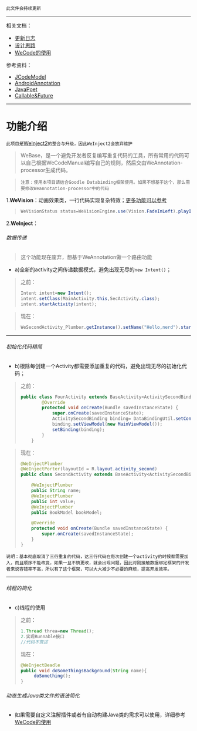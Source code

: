 `此文件会持续更新`

-------------------

相关文档：

- [更新日志](update-log.md)
- [设计思路](design.md)
- [WeCode的使用](WeCodeManual.md)

参考资料：

- [JCodeModel](https://www.ibm.com/developerworks/cn/java/j-lo-codemodel/)
- [AndroidAnnotation](http://www.jianshu.com/p/7179769fec6f)
- [JavaPoet](http://blog.csdn.net/crazy1235/article/details/51876192)
- [Callable&Future](http://blog.csdn.net/ghsau/article/details/7451464)

-------------------------------





# 功能介绍

`此项目是`[WeInject2](https://github.com/splm/WeInject2)`的整合与升级，因此WeInject2会放弃维护`

> WeBase，是一个避免开发者反复编写重复代码的工具，所有常用的代码可以自己根据WeCodeManual编写自己的规则，然后交由WeAnnotation-processor生成代码。

> `注意：使用本项目请结合Goodle Databinding框架使用。如果不想基于这个，那么需要修改Weannotation-processor中的代码`

1.**WeVision**：动画效果类，一行代码实现复杂特效；[更多功能可以参考](https://github.com/splm/WeVision)

> ```java
> WeVisionStatus status=WeVisionEngine.use(Vision.FadeInLeft).playOn(targetView);
> ```

2.**WeInject**：

###### 数据传递

> 这个功能现在废弃，想基于WeAnnotation做一个路由功能
- a)全新的activity之间传递数据模式，避免出现无尽的`new Intent()`；

> 之前：
>
> ```java
> Intent intent=new Intent();
> intent.setClass(MainActivity.this,SecActivity.class);
> intent.startActivity(intent);
> ```

> 现在：
>
> ```java
> WeSecondActivity_Plumber.getInstance().setName("Hello,nerd").startForResult(this,0x11);
> ```



-----------------------



###### 初始化代码精简

- b)根除每创建一个Activity都需要添加重复的代码，避免出现无尽的初始化代码；

> 之前：
>
> ```java
> public class FourActivity extends BaseActivity<ActivitySecondBinding, MainViewModel> {
>         @Override
>         protected void onCreate(Bundle savedInstanceState) {
>             super.onCreate(savedInstanceState);
>             ActivitySecondBinding binding= DataBindingUtil.setContentView(this,R.layout.activity_second);
>             binding.setViewModel(new MainViewModel());
>             setBinding(binding);
>         }
>     }
> ```
>
> 

> 现在：
>
> ```java
> @WeInjectPlumber
> @WeInjectPorter(layoutId = R.layout.activity_second)
> public class SecondActivity extends BaseActivity<ActivitySecondBinding, MainViewModel> {
>
>     @WeInjectPlumber
>     public String name;
>     @WeInjectPlumber
>     public int value;
>     @WeInjectPlumber
>     public BookModel bookModel;
>
>     @Override
>     protected void onCreate(Bundle savedInstanceState) {
>         super.onCreate(savedInstanceState);
>     }
> }
> ```
>

`说明：基本彻底取消了三行重复的代码，这三行代码在每次创建一个activity的时候都需要加入，而且顺序不能改变，如果一旦不慎更改，就会出现问题，因此对刚接触数据绑定框架的开发者来说容错率不高，所以有了这个框架，可以大大减少不必要的麻烦，提高开发效率。`



------------------------



###### 线程的简化

- c)线程的使用

> 之前：
>
> ```java
> 1.Thread threa=new Thread();
> 2.实现Runnable接口
> //代码不赘述
> ```
>
> 现在：
>
> ```java
> @WeInjectBeadle
> public void doSomeThingsBackground(String name){
>      doSomething();
> }
> ```

###### 动态生成Java类文件的语法简化

- 如果需要自定义注解插件或者有自动构建Java类的需求可以使用，详细参考[WeCode的使用](WeCodeManual.md)
